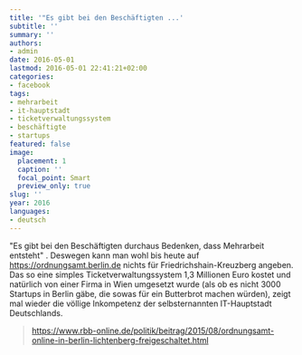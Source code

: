 ```yaml
---
title: '"Es gibt bei den Beschäftigten ...'
subtitle: ''
summary: ''
authors:
- admin
date: 2016-05-01
lastmod: 2016-05-01 22:41:21+02:00
categories:
- facebook
tags:
- mehrarbeit
- it-hauptstadt
- ticketverwaltungssystem
- beschäftigte
- startups
featured: false
image:
  placement: 1
  caption: ''
  focal_point: Smart
  preview_only: true
slug: ''
year: 2016
languages:
- deutsch
---
```


"Es gibt bei den Beschäftigten durchaus Bedenken, dass Mehrarbeit entsteht" . Deswegen kann man wohl bis heute auf https://ordnungsamt.berlin.de nichts für Friedrichshain-Kreuzberg angeben. 
Das so eine simples Ticketverwaltungssystem 1,3 Millionen Euro kostet und natürlich von einer Firma in Wien umgesetzt wurde (als ob es nicht 3000 Startups in Berlin gäbe, die sowas für ein Butterbrot machen würden), zeigt mal wieder die völlige Inkompetenz der selbsternannten IT-Hauptstadt Deutschlands.
> https://www.rbb-online.de/politik/beitrag/2015/08/ordnungsamt-online-in-berlin-lichtenberg-freigeschaltet.html